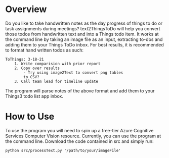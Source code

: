 # Overview

Do you like to take handwritten notes as the day progress of things to do or task assignments during meetings? text2ThingsToDo will help you convert those todos from handwritten text and into a Things todo item. It works at the command line by taking an image file as an input, extracting to-dos and adding them to your Things ToDo inbox. For best results, it is recommended to format hand written todos as such:

```
ToThings: 3-18-21
    1. Write comparision with prior report
    2. Copy over results
        - Try using image2Text to convert png tables
        to CSV?
    3. Call team lead for timeline update
```

The program will parse notes of the above format and add them to your Things3 todo list app inbox.

# How to Use

To use the program you will need to spin up a free-tier Azure Cognitive Services Computer Vision resource. Currently, you can use the program at the command line. Download the code contained in src and simply run:

```
python src/processText.py '/path/to/your/imageFile'
```
